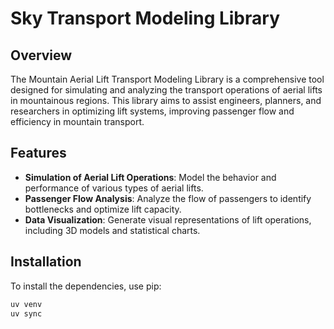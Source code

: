 # Sky Transport Modeling Library

<!-- ![Logo](path_to_logo.png) -->

## Overview

The Mountain Aerial Lift Transport Modeling Library is a comprehensive tool designed for simulating and analyzing the transport operations of aerial lifts in mountainous regions. This library aims to assist engineers, planners, and researchers in optimizing lift systems, improving passenger flow and efficiency in mountain transport.

## Features

- **Simulation of Aerial Lift Operations**: Model the behavior and performance of various types of aerial lifts.
- **Passenger Flow Analysis**: Analyze the flow of passengers to identify bottlenecks and optimize lift capacity.
- **Data Visualization**: Generate visual representations of lift operations, including 3D models and statistical charts.

## Installation

To install the dependencies, use pip:

```bash
uv venv
uv sync
```
